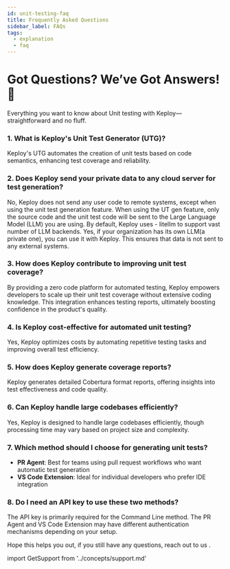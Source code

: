 ```yaml
---
id: unit-testing-faq
title: Frequently Asked Questions
sidebar_label: FAQs
tags:
  - explanation
  - faq
---
```


# Got Questions? We’ve Got Answers! 🚀

Everything you want to know about Unit testing with Keploy—straightforward and no fluff.

### 1. What is Keploy's Unit Test Generator (UTG)?

Keploy's UTG automates the creation of unit tests based on code semantics, enhancing test coverage and reliability.

### 2. Does Keploy send your private data to any cloud server for test generation?

No, Keploy does not send any user code to remote systems, except when using the unit test generation feature. When using the UT gen feature, only the source code and the unit test code will be sent to the Large Language Model (LLM) you are using. By default, Keploy uses - litellm to support vast number of LLM backends. Yes, if your organization has its own LLM(a private one), you can use it with Keploy. This ensures that data is not sent to any external systems.

### 3. How does Keploy contribute to improving unit test coverage?

By providing a zero code platform for automated testing, Keploy empowers developers to scale up their unit test coverage without extensive coding knowledge. This integration enhances testing reports, ultimately boosting confidence in the product's quality.

### 4. Is Keploy cost-effective for automated unit testing?

Yes, Keploy optimizes costs by automating repetitive testing tasks and improving overall test efficiency.

### 5. How does Keploy generate coverage reports?

Keploy generates detailed Cobertura format reports, offering insights into test effectiveness and code quality.

### 6. Can Keploy handle large codebases efficiently?

Yes, Keploy is designed to handle large codebases efficiently, though processing time may vary based on project size and complexity.

### 7. Which method should I choose for generating unit tests?

- **PR Agent**: Best for teams using pull request workflows who want automatic test generation
- **VS Code Extension**: Ideal for individual developers who prefer IDE integration

### 8. Do I need an API key to use these two methods?

The API key is primarily required for the Command Line method. The PR Agent and VS Code Extension may have different authentication mechanisms depending on your setup.

Hope this helps you out, if you still have any questions, reach out to us .

import GetSupport from '../concepts/support.md'

<GetSupport/>
